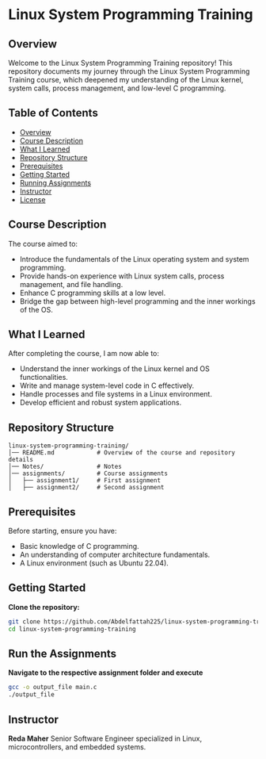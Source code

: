 # Linux System Programming Training

## Overview
Welcome to the Linux System Programming Training repository! This repository documents my journey through the Linux System Programming Training course, which deepened my understanding of the Linux kernel, system calls, process management, and low-level C programming.

## Table of Contents
- [Overview](##overview)
- [Course Description](#course-description)
- [What I Learned](#what-i-learned)
- [Repository Structure](#repository-structure)
- [Prerequisites](#prerequisites)
- [Getting Started](#getting-started)
- [Running Assignments](#running-assignments)
- [Instructor](#instructor)
- [License](#license)

## Course Description
The course aimed to:
- Introduce the fundamentals of the Linux operating system and system programming.
- Provide hands-on experience with Linux system calls, process management, and file handling.
- Enhance C programming skills at a low level.
- Bridge the gap between high-level programming and the inner workings of the OS.

## What I Learned
After completing the course, I am now able to:
- Understand the inner workings of the Linux kernel and OS functionalities.
- Write and manage system-level code in C effectively.
- Handle processes and file systems in a Linux environment.
- Develop efficient and robust system applications.

## Repository Structure
```plaintext
linux-system-programming-training/
│── README.md            # Overview of the course and repository details
│── Notes/               # Notes
│── assignments/         # Course assignments
│   ├── assignment1/     # First assignment
│   ├── assignment2/     # Second assignment
```
## Prerequisites
Before starting, ensure you have:
- Basic knowledge of C programming.
- An understanding of computer architecture fundamentals.
- A Linux environment (such as Ubuntu 22.04).

## Getting Started
**Clone the repository:**
```sh
git clone https://github.com/Abdelfattah225/linux-system-programming-training.git
cd linux-system-programming-training
```
## Run the Assignments
**Navigate to the respective assignment folder and execute**
```sh
gcc -o output_file main.c
./output_file
```
## Instructor
**Reda Maher**
Senior Software Engineer specialized in Linux, microcontrollers, and embedded systems.
